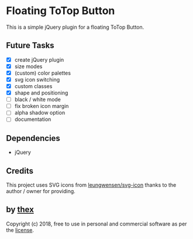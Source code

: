 # Floating ToTop Button
This is a simple jQuery plugin for a floating ToTop Button.

## Future Tasks
- [x] create jQuery plugin
- [x] size modes
- [x] (custom) color palettes
- [x] svg icon switching
- [x] custom classes
- [x] shape and positioning
- [ ] black / white mode
- [ ] fix broken icon margin
- [ ] alpha shadow option
- [ ] documentation

## Dependencies
* jQuery

## Credits
This project uses SVG icons from [leungwensen/svg-icon](https://github.com/leungwensen/svg-icon) thanks to the author / owner for providing.

## by [thex](https://github.com/thexmanxyz)
Copyright (c) 2018, free to use in personal and commercial software as per the [license](/LICENSE.md).
